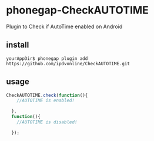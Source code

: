 # phonegap-CheckAUTOTIME
Plugin to Check if AutoTime enabled on Android

## install
```
yourAppDir$ phonegap plugin add https://github.com/ipdvonline/CheckAUTOTIME.git
```

## usage

```javascript
CheckAUTOTIME.check(function(){
    //AUTOTIME is enabled!

  },
  function(){
    //AUTOTIME is disabled!

  });
```
